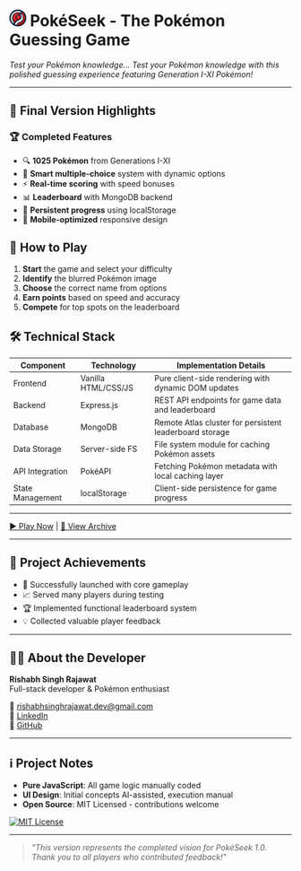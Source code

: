 # <img src="views/images/logo.png" alt="PokéSeek Logo" width="30" maga> PokéSeek - The Pokémon Guessing Game 

*Test your Pokémon knowledge...* 
*Test your Pokémon knowledge with this polished guessing experience featuring Generation I-XI Pokémon!*

---

## 🌟 Final Version Highlights

### 🏆 Completed Features
- 🔍 **1025 Pokémon** from Generations I-XI
- 🎯 **Smart multiple-choice** system with dynamic options
- ⚡ **Real-time scoring** with speed bonuses
- 📊 **Leaderboard** with MongoDB backend
- 💾 **Persistent progress** using localStorage
- 📱 **Mobile-optimized** responsive design



## 🚀 How to Play

1. **Start** the game and select your difficulty
2. **Identify** the blurred Pokémon image
3. **Choose** the correct name from options
4. **Earn points** based on speed and accuracy
5. **Compete** for top spots on the leaderboard
## 🛠️ Technical Stack

| Component         | Technology          | Implementation Details |
|------------------|--------------------|------------------------|
| Frontend         | Vanilla HTML/CSS/JS | Pure client-side rendering with dynamic DOM updates |
| Backend          | Express.js         | REST API endpoints for game data and leaderboard |
| Database         | MongoDB           | Remote Atlas cluster for persistent leaderboard storage |
| Data Storage     | Server-side FS    | File system module for caching Pokémon assets |
| API Integration  | PokéAPI           | Fetching Pokémon metadata with local caching layer |
| State Management | localStorage      | Client-side persistence for game progress |
---
[▶️ Play Now](https://raiplus.github.io/Pok-Seek/) | [📜 View Archive](https://github.com/Raiplus/Pok-Seek)

---

## 🏅 Project Achievements

- 🚀 Successfully launched with core gameplay
- 📈 Served many players during testing
- 🏆 Implemented functional leaderboard system
- 💡 Collected valuable player feedback

---

## 👨‍💻 About the Developer

**Rishabh Singh Rajawat**  
Full-stack developer & Pokémon enthusiast  

📧 [rishabhsinghrajawat.dev@gmail.com](mailto:helpbyraiplus@gmail.com)  
💼 [LinkedIn](https://www.linkedin.com/in/rishabh-singh-rajawat-5a1b782bb)  
🐙 [GitHub](https://github.com/Raiplus)  

---

## ℹ️ Project Notes

- **Pure JavaScript**: All game logic manually coded
- **UI Design**: Initial concepts AI-assisted, execution manual
- **Open Source**: MIT Licensed - contributions welcome

[![MIT License](https://img.shields.io/badge/License-MIT-green.svg)](https://opensource.org/licenses/MIT)

---

> *"This version represents the completed vision for PokéSeek 1.0. Thank you to all players who contributed feedback!"*